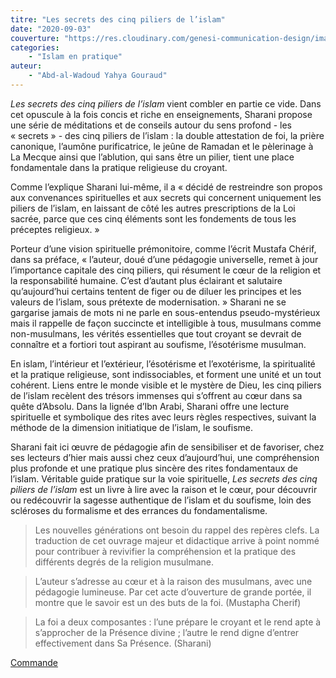```yaml
---
titre: "Les secrets des cinq piliers de l’islam"
date: "2020-09-03"
couverture: "https://res.cloudinary.com/genesi-communication-design/image/upload/v1604654416/ihei/couvertures/islam-en-pratique-9_pzayty.jpg"
categories:
    - "Islam en pratique"
auteur: 
	- "Abd-al-Wadoud Yahya Gouraud"
---
```


*Les secrets des cinq piliers de l’islam* vient combler en partie ce vide. Dans cet opuscule à la fois concis et riche en enseignements, Sharani propose une série de méditations et de conseils autour du sens profond - les «&nbsp;secrets&nbsp;» - des cinq piliers de l’islam&nbsp;: la double attestation de foi, la prière canonique, l’aumône purificatrice, le jeûne de Ramadan et le pèlerinage à La Mecque ainsi que l’ablution, qui sans être un pilier, tient une place fondamentale dans la pratique religieuse du croyant.

Comme l’explique Sharani lui-même, il a «&nbsp;décidé de restreindre son propos aux convenances spirituelles et aux secrets qui concernent uniquement les piliers de l’islam, en laissant de côté les autres prescriptions de la Loi sacrée, parce que ces cinq éléments sont les fondements de tous les préceptes religieux.&nbsp;» 

Porteur d’une vision spirituelle prémonitoire, comme l’écrit Mustafa Chérif, dans sa préface, «&nbsp;l’auteur, doué d’une pédagogie universelle, remet à jour l’importance capitale des cinq piliers, qui résument le c&oelig;ur de la religion et la responsabilité humaine. C’est d’autant plus éclairant et salutaire qu’aujourd’hui certains tentent de figer ou de diluer les principes et les valeurs de l’islam, sous prétexte de modernisation.&nbsp;» Sharani ne se gargarise jamais de mots ni ne parle en sous-entendus pseudo-mystérieux mais il rappelle de façon succincte et intelligible à tous, musulmans comme non-musulmans, les vérités essentielles que tout croyant se devrait de connaître et a fortiori tout aspirant au soufisme, l’ésotérisme musulman.

En islam, l’intérieur et l’extérieur, l’ésotérisme et l’exotérisme, la spiritualité et la pratique religieuse, sont indissociables, et forment une unité et un tout cohérent. Liens entre le monde visible et le mystère de Dieu, les cinq piliers de l’islam recèlent des trésors immenses qui s’offrent au c&oelig;ur dans sa quête d’Absolu. Dans la lignée d’Ibn Arabi, Sharani offre une lecture spirituelle et symbolique des rites avec leurs règles respectives, suivant la méthode de la dimension initiatique de l’islam, le soufisme.

Sharani fait ici &oelig;uvre de pédagogie afin de sensibiliser et de favoriser, chez ses lecteurs d’hier mais aussi chez ceux d’aujourd’hui, une compréhension plus profonde et une pratique plus sincère des rites fondamentaux de l’islam. Véritable guide pratique sur la voie spirituelle, *Les secrets des cinq piliers de l’islam* est un livre à lire avec la raison et le c&oelig;ur, pour découvrir ou redécouvrir la sagesse authentique de l’islam et du soufisme, loin des scléroses du formalisme et des errances du fondamentalisme.

> Les nouvelles générations ont besoin du rappel des repères clefs. La traduction de cet ouvrage majeur et didactique arrive à point nommé pour contribuer à revivifier la compréhension et la pratique des différents degrés de la religion musulmane.

> L’auteur s’adresse au c&oelig;ur et à la raison des musulmans, avec une pédagogie lumineuse. Par cet acte d’ouverture de grande portée, il montre que le savoir est un des buts de la foi. (Mustapha Cherif)

> La foi a deux composantes&nbsp;: l’une prépare le croyant et le rend apte à s’approcher de la Présence divine&nbsp;; l’autre le rend digne d’entrer effectivement dans Sa Présence. (Sharani)

[Commande](https://www.editions-i.com/ouvrages/les-secrets-des-cinq-piliers-de-l-islam-28.htm "Commande")